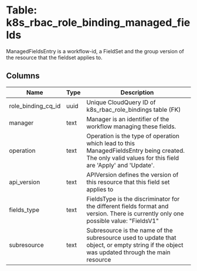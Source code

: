 
# Table: k8s_rbac_role_binding_managed_fields
ManagedFieldsEntry is a workflow-id, a FieldSet and the group version of the resource that the fieldset applies to.
## Columns
| Name        | Type           | Description  |
| ------------- | ------------- | -----  |
|role_binding_cq_id|uuid|Unique CloudQuery ID of k8s_rbac_role_bindings table (FK)|
|manager|text|Manager is an identifier of the workflow managing these fields.|
|operation|text|Operation is the type of operation which lead to this ManagedFieldsEntry being created. The only valid values for this field are 'Apply' and 'Update'.|
|api_version|text|APIVersion defines the version of this resource that this field set applies to|
|fields_type|text|FieldsType is the discriminator for the different fields format and version. There is currently only one possible value: "FieldsV1"|
|subresource|text|Subresource is the name of the subresource used to update that object, or empty string if the object was updated through the main resource|
